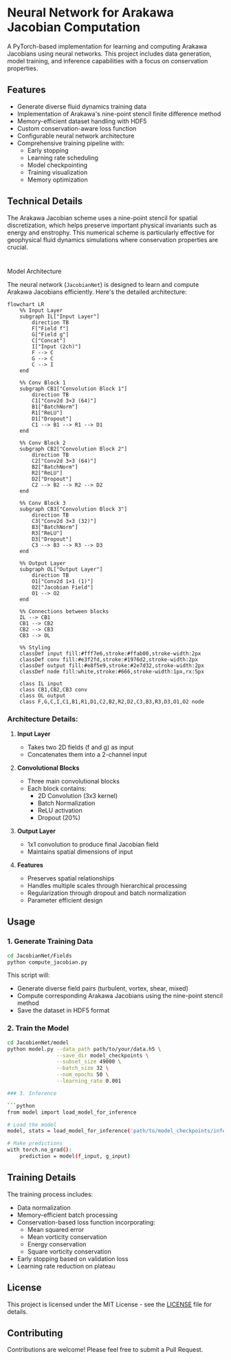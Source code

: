 # Neural Network for Arakawa Jacobian Computation

A PyTorch-based implementation for learning and computing Arakawa Jacobians using neural networks. This project includes data generation, model training, and inference capabilities with a focus on conservation properties.

## Features

- Generate diverse fluid dynamics training data
- Implementation of Arakawa's nine-point stencil finite difference method
- Memory-efficient dataset handling with HDF5
- Custom conservation-aware loss function
- Configurable neural network architecture
- Comprehensive training pipeline with:
  - Early stopping
  - Learning rate scheduling
  - Model checkpointing
  - Training visualization
  - Memory optimization

## Technical Details

The Arakawa Jacobian scheme uses a nine-point stencil for spatial discretization, which helps preserve important physical invariants such as energy and enstrophy. This numerical scheme is particularly effective for geophysical fluid dynamics simulations where conservation properties are crucial.

#
Model Architecture

The neural network (`JacobianNet`) is designed to learn and compute Arakawa Jacobians efficiently. Here's the detailed architecture:

```mermaid
flowchart LR
    %% Input Layer
    subgraph IL["Input Layer"]
        direction TB
        F["Field f"]
        G["Field g"]
        C["Concat"]
        I["Input (2ch)"]
        F --> C
        G --> C
        C --> I
    end

    %% Conv Block 1
    subgraph CB1["Convolution Block 1"]
        direction TB
        C1["Conv2d 3×3 (64)"]
        B1["BatchNorm"]
        R1["ReLU"]
        D1["Dropout"]
        C1 --> B1 --> R1 --> D1
    end

    %% Conv Block 2
    subgraph CB2["Convolution Block 2"]
        direction TB
        C2["Conv2d 3×3 (64)"]
        B2["BatchNorm"]
        R2["ReLU"]
        D2["Dropout"]
        C2 --> B2 --> R2 --> D2
    end

    %% Conv Block 3
    subgraph CB3["Convolution Block 3"]
        direction TB
        C3["Conv2d 3×3 (32)"]
        B3["BatchNorm"]
        R3["ReLU"]
        D3["Dropout"]
        C3 --> B3 --> R3 --> D3
    end

    %% Output Layer
    subgraph OL["Output Layer"]
        direction TB
        O1["Conv2d 1×1 (1)"]
        O2["Jacobian Field"]
        O1 --> O2
    end

    %% Connections between blocks
    IL --> CB1
    CB1 --> CB2
    CB2 --> CB3
    CB3 --> OL

    %% Styling
    classDef input fill:#fff7e6,stroke:#ffab00,stroke-width:2px
    classDef conv fill:#e3f2fd,stroke:#1976d2,stroke-width:2px
    classDef output fill:#e8f5e9,stroke:#2e7d32,stroke-width:2px
    classDef node fill:white,stroke:#666,stroke-width:1px,rx:5px
    
    class IL input
    class CB1,CB2,CB3 conv
    class OL output
    class F,G,C,I,C1,B1,R1,D1,C2,B2,R2,D2,C3,B3,R3,D3,O1,O2 node
```
### Architecture Details:

1. **Input Layer**
   - Takes two 2D fields (f and g) as input
   - Concatenates them into a 2-channel input

2. **Convolutional Blocks**
   - Three main convolutional blocks
   - Each block contains:
     - 2D Convolution (3x3 kernel)
     - Batch Normalization
     - ReLU activation
     - Dropout (20%)

3. **Output Layer**
   - 1x1 convolution to produce final Jacobian field
   - Maintains spatial dimensions of input

4. **Features**
   - Preserves spatial relationships
   - Handles multiple scales through hierarchical processing
   - Regularization through dropout and batch normalization
   - Parameter efficient design

## Usage

### 1. Generate Training Data

```bash
cd JacobianNet/Fields
python compute_jacobian.py
```

This script will:
- Generate diverse field pairs (turbulent, vortex, shear, mixed)
- Compute corresponding Arakawa Jacobians using the nine-point stencil method
- Save the dataset in HDF5 format

### 2. Train the Model

```bash
cd JacobienNet/model
python model.py --data_path path/to/your/data.h5 \
                --save_dir model_checkpoints \
                --subset_size 49000 \
                --batch_size 32 \
                --num_epochs 50 \
                --learning_rate 0.001

### 3. Inference

```python
from model import load_model_for_inference

# Load the model
model, stats = load_model_for_inference('path/to/model_checkpoints/inference_model.pt')

# Make predictions
with torch.no_grad():
    prediction = model(f_input, g_input)
```

## Training Details

The training process includes:
- Data normalization
- Memory-efficient batch processing
- Conservation-based loss function incorporating:
  - Mean squared error
  - Mean vorticity conservation
  - Energy conservation
  - Square vorticity conservation
- Early stopping based on validation loss
- Learning rate reduction on plateau

## License

This project is licensed under the MIT License - see the [LICENSE](LICENSE) file for details.

## Contributing

Contributions are welcome! Please feel free to submit a Pull Request.



